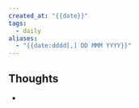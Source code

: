 ```yaml
---
created_at: "{{date}}"
tags:
  - daily
aliases:
  - "{{date:dddd[,] DD MMM YYYY}}"
---
```

## Thoughts

- 